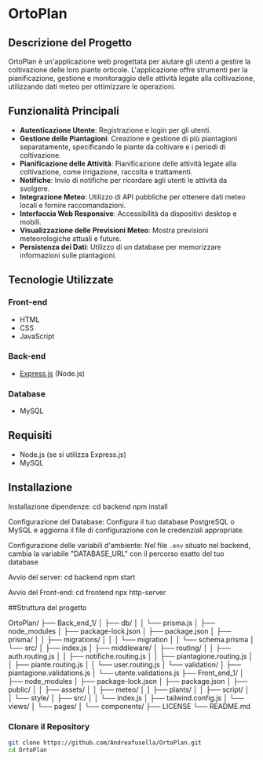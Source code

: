 # OrtoPlan

## Descrizione del Progetto

OrtoPlan è un'applicazione web progettata per aiutare gli utenti a gestire la coltivazione delle loro piante orticole. L'applicazione offre strumenti per la pianificazione, gestione e monitoraggio delle attività legate alla coltivazione, utilizzando dati meteo per ottimizzare le operazioni.

## Funzionalità Principali

- **Autenticazione Utente**: Registrazione e login per gli utenti.
- **Gestione delle Piantagioni**: Creazione e gestione di più piantagioni separatamente, specificando le piante da coltivare e i periodi di coltivazione.
- **Pianificazione delle Attività**: Pianificazione delle attività legate alla coltivazione, come irrigazione, raccolta e trattamenti.
- **Notifiche**: Invio di notifiche per ricordare agli utenti le attività da svolgere.
- **Integrazione Meteo**: Utilizzo di API pubbliche per ottenere dati meteo locali e fornire raccomandazioni.
- **Interfaccia Web Responsive**: Accessibilità da dispositivi desktop e mobili.
- **Visualizzazione delle Previsioni Meteo**: Mostra previsioni meteorologiche attuali e future.
- **Persistenza dei Dati**: Utilizzo di un database per memorizzare informazioni sulle piantagioni.

## Tecnologie Utilizzate

### Front-end
- HTML
- CSS
- JavaScript

### Back-end
- [Express.js](https://expressjs.com/) (Node.js)

### Database
- MySQL

## Requisiti

- Node.js (se si utilizza Express.js)
- MySQL

## Installazione
Installazione dipendenze:
cd backend
npm install

Configurazione del Database:
Configura il tuo database PostgreSQL o MySQL e aggiorna il file di configurazione con le credenziali appropriate.

Configurazione delle variabili d'ambiente:
Nel file `.env` situato nel backend, cambia la variabile "DATABASE_URL" con il percorso esatto del tuo database

Avvio del server:
cd backend
npm start

Avvio del Front-end:
cd frontend
npx http-server

##Struttura del progetto

OrtoPlan/
├── Back_end_1/
│   ├── db/
│   │   └── prisma.js
│   ├── node_modules
│   ├── package-lock.json
│   ├── package.json
│   ├── prisma/
│   │   ├── migrations/
│   │   │   └── migration
│   │   └── schema.prisma
│   └── src/
│       ├── index.js
│       ├── middleware/
│       ├── routing/
│       │   ├── auth.routing.js
│       │   ├── notifiche.routing.js
│       │   ├── piantagione.routing.js
│       │   ├── piante.routing.js
│       │   └── user.routing.js
│       └── validation/
│           ├── piantagione.validations.js
│           └── utente.validations.js
├── Front_end_1/
│   ├── node_modules
│   ├── package-lock.json
│   ├── package.json
│   ├── public/
│   │   ├── assets/
│   │   ├── meteo/
│   │   ├── plants/
│   │   ├── script/
│   │   └── style/
│   ├── src/
│   │   └── index.js
│   ├── tailwind.config.js
│   └── views/
│       └── pages/
│           └── components/
├── LICENSE
└── README.md

### Clonare il Repository

```bash
git clone https://github.com/Andreafusella/OrtoPlan.git
cd OrtoPlan

